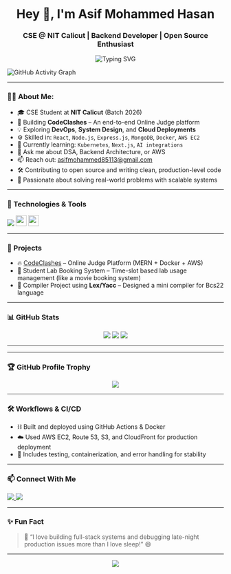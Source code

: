 <h1 align="center">Hey 👋, I'm Asif Mohammed Hasan</h1>
<h3 align="center">CSE @ NIT Calicut | Backend Developer | Open Source Enthusiast</h3>

<p align="center">
  <img src="https://readme-typing-svg.herokuapp.com?font=Fira+Code&size=20&pause=1000&center=true&vCenter=true&width=700&lines=Backend+Engineer+%7C+DSA+Lover+%7C+DevOps+Learner;Full+Stack+Developer+%7C+Docker+%7C+AWS;Building+CodeClashes+Online+Judge+Platform" alt="Typing SVG" />
</p>

![GitHub Activity Graph](https://github-readme-activity-graph.vercel.app/graph?username=asifmohammed786&theme=react-dark&hide_border=true)

---

### 🧑‍💻 About Me:
- 🎓 CSE Student at **NIT Calicut** (Batch 2026)
- 🔭 Building **CodeClashes** – An end-to-end Online Judge platform
- 💡 Exploring **DevOps**, **System Design**, and **Cloud Deployments**
- ⚙️ Skilled in: `React`, `Node.js`, `Express.js`, `MongoDB`, `Docker`, `AWS EC2`
- 🌱 Currently learning: `Kubernetes`, `Next.js`, `AI integrations`
- 💬 Ask me about DSA, Backend Architecture, or AWS
- 📫 Reach out: [asifmohammed85113@gmail.com](mailto:asifmohammed85113@gmail.com)
- 🛠️ Contributing to open source and writing clean, production-level code
- 🧠 Passionate about solving real-world problems with scalable systems

---

### 🔧 Technologies & Tools  
<p align="left">
  <img src="https://skillicons.dev/icons?i=cpp,java,py,js,nodejs,express,react,tailwind,html,css,mongodb,aws,gcp,docker,postman,vscode,github" />
  <img src="https://img.shields.io/badge/Socket.IO-black?style=flat-square&logo=socket.io&logoColor=white" height="25" />
  <img src="https://img.shields.io/badge/Redis-DC382D?style=flat-square&logo=redis&logoColor=white" height="25" />
</p>

---

### 🚀 Projects
- 🔥 [CodeClashes](https://github.com/asifmohammed786/CodeJudge) – Online Judge Platform (MERN + Docker + AWS)
- 💼 Student Lab Booking System – Time-slot based lab usage management (like a movie booking system)
- 🔧 Compiler Project using **Lex/Yacc** – Designed a mini compiler for Bcs22 language

---

### 📊 GitHub Stats
<p align="center">
  <img src="https://github-readme-stats.vercel.app/api?username=asifmohammed786&show_icons=true&theme=react&hide=prs" />
  <img src="https://github-readme-streak-stats.herokuapp.com/?user=asifmohammed786&theme=react" />
  <img src="https://github-readme-stats.vercel.app/api/top-langs/?username=asifmohammed786&layout=compact&theme=react" />
</p>

---


---

### 🏆 GitHub Profile Trophy

<p align="center">
  <a href="https://github.com/asifmohammed786">
    <img src="https://github-profile-trophy.vercel.app/?username=asifmohammed786&theme=gruvbox&row=1&margin-w=20" />
  </a>
</p>

---

### 🛠 Workflows & CI/CD
- ⛓ Built and deployed using GitHub Actions & Docker
- ☁️ Used AWS EC2, Route 53, S3, and CloudFront for production deployment
- 🧪 Includes testing, containerization, and error handling for stability

---

### 📫 Connect With Me
<p align="left">
  <a href="https://www.linkedin.com/in/mohammed-asif-hasan-2a4b8a29a/" target="_blank">
    <img src="https://img.shields.io/badge/LinkedIn-blue?style=for-the-badge&logo=linkedin" />
  </a>
  <a href="mailto:asifmohammed85113@gmail.com">
    <img src="https://img.shields.io/badge/Gmail-D14836?style=for-the-badge&logo=gmail&logoColor=white" />
  </a>
</p>

---

### ✨ Fun Fact
> 💭 “I love building full-stack systems and debugging late-night production issues more than I love sleep!” 😄 

---

<p align="center">
  <img src="https://quotes-github-readme.vercel.app/api?type=horizontal&theme=radical" />
</p>
